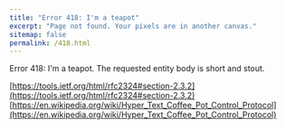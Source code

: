 ```yaml
---
title: "Error 418: I'm a teapot"
excerpt: "Page not found. Your pixels are in another canvas."
sitemap: false
permalink: /418.html
---
```


Error 418: I'm a teapot. The requested entity body is short and stout. 

[https://tools.ietf.org/html/rfc2324#section-2.3.2](https://tools.ietf.org/html/rfc2324#section-2.3.2)
[https://en.wikipedia.org/wiki/Hyper_Text_Coffee_Pot_Control_Protocol](https://en.wikipedia.org/wiki/Hyper_Text_Coffee_Pot_Control_Protocol)

<script type="text/javascript">
  var GOOG_FIXURL_LANG = 'en';
  var GOOG_FIXURL_SITE = '{{ site.url }}'
</script>
<script type="text/javascript"
  src="//linkhelp.clients.google.com/tbproxy/lh/wm/fixurl.js">
</script>
